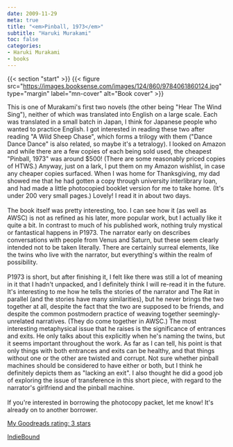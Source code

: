 ```yaml
---
date: 2009-11-29
meta: true
title: "<em>Pinball, 1973</em>"
subtitle: "Haruki Murakami"
toc: false
categories:
- Haruki Murakami
- books
---
```


{{< section "start" >}}
{{< figure src="https://images.booksense.com/images/124/860/9784061860124.jpg" type="margin" label="mn-cover" alt="Book cover" >}}

This is one of Murakami's first two novels (the other being "Hear The Wind Sing"), neither of which was translated into English on a large scale. Each was translated in a small batch in Japan, I think for Japanese people who wanted to practice English. I got interested in reading these two after reading "A Wild Sheep Chase", which forms a trilogy with them ("Dance Dance Dance" is also related, so maybe it's a tetralogy). I looked on Amazon and while there are a few copies of each being sold used, the cheapest "Pinball, 1973" was around $500! (There are some reasonably priced copies of HTWS.) Anyway, just on a lark, I put them on my Amazon wishlist, in case any cheaper copies surfaced. When I was home for Thanksgiving, my dad showed me that he had gotten a copy through university interlibrary loan, and had made a little photocopied booklet version for me to take home. (It's under 200 very small pages.) Lovely! I read it in about two days. <br /><br />The book itself was pretty interesting, too. I can see how it (as well as AWSC) is not as refined as his later, more popular work, but I actually like it quite a bit. In contrast to much of his published work, nothing truly mystical or fantastical happens in P1973. The narrator early on describes conversations with people from Venus and Saturn, but these seem clearly intended not to be taken literally. There are certainly surreal elements, like the twins who live with the narrator, but everything's within the realm of possibility. <br /><br />P1973 is short, but after finishing it, I felt like there was still a lot of meaning in it that I hadn't unpacked, and I definitely think I will re-read it in the future. It's interesting to me how he tells the stories of the narrator and The Rat in parallel (and the stories have many similarities), but he never brings the two together at all, despite the fact that the two are supposed to be friends, and despite the common postmodern practice of weaving together seemingly-unrelated narratives. (They do come together in AWSC.) The most interesting metaphysical issue that he raises is the significance of entrances and exits. He only talks about this explicitly when he's naming the twins, but it seems important throughout the work. As far as I can tell, his point is that only things with both entrances and exits can be healthy, and that things without one or the other are twisted and corrupt. Not sure whether pinball machines should be considered to have either or both, but I think he definitely depicts them as "lacking an exit". I also thought he did a good job of exploring the issue of transference in this short piece, with regard to the narrator's girlfriend and the pinball machine. <br /><br />If you're interested in borrowing the photocopy packet, let me know! It's already on to another borrower.

[My Goodreads rating: 3 stars](https://www.goodreads.com/review/show/79199272)  

[IndieBound](https://www.indiebound.org/book/9784061860124)
